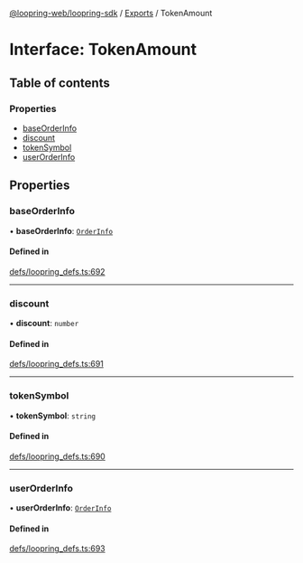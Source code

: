 [@loopring-web/loopring-sdk](../README.md) / [Exports](../modules.md) / TokenAmount

# Interface: TokenAmount

## Table of contents

### Properties

- [baseOrderInfo](TokenAmount.md#baseorderinfo)
- [discount](TokenAmount.md#discount)
- [tokenSymbol](TokenAmount.md#tokensymbol)
- [userOrderInfo](TokenAmount.md#userorderinfo)

## Properties

### baseOrderInfo

• **baseOrderInfo**: [`OrderInfo`](OrderInfo.md)

#### Defined in

[defs/loopring_defs.ts:692](https://github.com/Loopring/loopring_sdk/blob/904c903/src/defs/loopring_defs.ts#L692)

___

### discount

• **discount**: `number`

#### Defined in

[defs/loopring_defs.ts:691](https://github.com/Loopring/loopring_sdk/blob/904c903/src/defs/loopring_defs.ts#L691)

___

### tokenSymbol

• **tokenSymbol**: `string`

#### Defined in

[defs/loopring_defs.ts:690](https://github.com/Loopring/loopring_sdk/blob/904c903/src/defs/loopring_defs.ts#L690)

___

### userOrderInfo

• **userOrderInfo**: [`OrderInfo`](OrderInfo.md)

#### Defined in

[defs/loopring_defs.ts:693](https://github.com/Loopring/loopring_sdk/blob/904c903/src/defs/loopring_defs.ts#L693)
